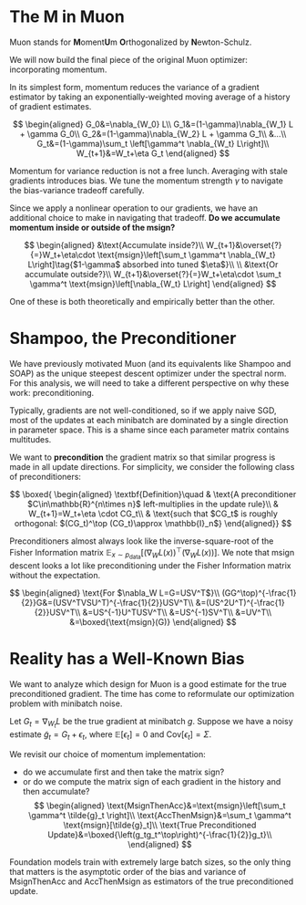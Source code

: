 # The M in Muon

Muon stands for **M**oment**U**m **O**rthogonalized by **N**ewton-Schulz.

We will now build the final piece of the original Muon optimizer: incorporating momentum.

In its simplest form, momentum reduces the variance of a gradient estimator by taking an exponentially-weighted moving average of a history of gradient estimates.

$$
\begin{aligned}
G_0&=\nabla_{W_0} L\\
G_1&=(1-\gamma)\nabla_{W_1} L + \gamma G_0\\
G_2&=(1-\gamma)\nabla_{W_2} L + \gamma G_1\\
&...\\
G_t&=(1-\gamma)\sum_t \left[\gamma^t \nabla_{W_t} L\right]\\
W_{t+1}&=W_t+\eta G_t
\end{aligned}
$$

Momentum for variance reduction is not a free lunch.  Averaging with stale gradients introduces bias.  We tune the momentum strength $\gamma$ to navigate the bias-variance tradeoff carefully.

Since we apply a nonlinear operation to our gradients, we have an additional choice to make in navigating that tradeoff.  **Do we accumulate momentum inside or outside of the msign?**

$$
\begin{aligned}
&\text{Accumulate inside?}\\
W_{t+1}&\overset{?}{=}W_t+\eta\cdot \text{msign}\left[\sum_t \gamma^t \nabla_{W_t} L\right]\tag{$1-\gamma$ absorbed into tuned $\eta$}\\
\\
&\text{Or accumulate outside?}\\
W_{t+1}&\overset{?}{=}W_t+\eta\cdot \sum_t \gamma^t \text{msign}\left[\nabla_{W_t} L\right]
\end{aligned}
$$

One of these is both theoretically and empirically better than the other.

# Shampoo, the Preconditioner

We have previously motivated Muon (and its equivalents like Shampoo and SOAP) as the unique steepest descent optimizer under the spectral norm.  For this analysis, we will need to take a different perspective on why these work: preconditioning.

Typically, gradients are not well-conditioned, so if we apply naive SGD, most of the updates at each minibatch are dominated by a single direction in parameter space.  This is a shame since each parameter matrix contains multitudes.

We want to **precondition** the gradient matrix so that similar progress is made in all update directions.  For simplicity, we consider the following class of preconditioners:

$$
\boxed{
\begin{aligned}
\textbf{Definition}\quad
& \text{A preconditioner $C\in\mathbb{R}^{n\times n}$ left-multiplies in the update rule}\\
& W_{t+1}=W_t+\eta \cdot CG_t\\
& \text{such that $CG_t$ is roughly orthogonal: $(CG_t)^\top (CG_t)\approx \mathbb{I}_n$}
\end{aligned}}
$$

Preconditioners almost always look like the inverse-square-root of the Fisher Information matrix $\mathbb{E}_{x\sim p_{\text{data}}}{\left[(\nabla_W L(x))^\top (\nabla_W L(x))\right]}$.  We note that msign descent looks a lot like preconditioning under the Fisher Information matrix without the expectation.

$$
\begin{aligned}
\text{For $\nabla_W L=G=USV^T$}\\
(GG^\top)^{-\frac{1}{2}}G&=(USV^TVSU^T)^{-\frac{1}{2}}USV^T\\
&=(US^2U^T)^{-\frac{1}{2}}USV^T\\
&=US^{-1}U^TUSV^T\\
&=US^{-1}SV^T\\
&=UV^T\\
&=\boxed{\text{msign}(G)}
\end{aligned}
$$

# Reality has a Well-Known Bias

We want to analyze which design for Muon is a good estimate for the true preconditioned gradient.  The time has come to reformulate our optimization problem with minibatch noise.

Let $G_t=\nabla_{W_t} L$ be the true gradient at minibatch $g$.  Suppose we have a noisy estimate $\tilde{g}_t=G_t+\epsilon_t$, where $\mathbb{E}[\epsilon_t]=0$ and $\text{Cov}[\epsilon_t]=\Sigma$.

We revisit our choice of momentum implementation:
- do we accumulate first and then take the matrix sign?
- or do we compute the matrix sign of each gradient in the history and then accumulate?
$$
\begin{aligned}
\text{MsignThenAcc}&=\text{msign}\left[\sum_t \gamma^t \tilde{g}_t \right]\\
\text{AccThenMsign}&=\sum_t \gamma^t \text{msign}[\tilde{g}_t]\\
\text{True Preconditioned Update}&=\boxed{\left(g_tg_t^\top\right)^{-\frac{1}{2}}g_t}\\
\end{aligned}
$$

Foundation models train with extremely large batch sizes, so the only thing that matters is the asymptotic order of the bias and variance of MsignThenAcc and AccThenMsign as estimators of the true preconditioned update.